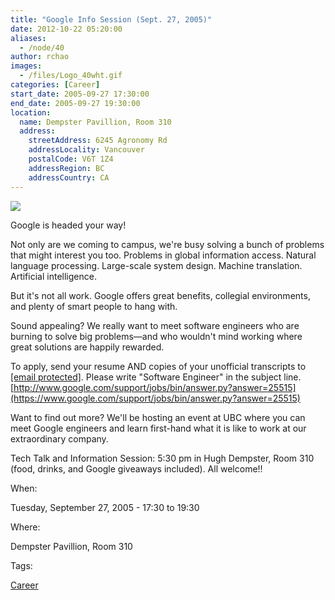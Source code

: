 ```yaml
---
title: "Google Info Session (Sept. 27, 2005)"
date: 2012-10-22 05:20:00
aliases:
  - /node/40
author: rchao
images:
  - /files/Logo_40wht.gif
categories: [Career]
start_date: 2005-09-27 17:30:00
end_date: 2005-09-27 19:30:00
location:
  name: Dempster Pavillion, Room 310
  address:
    streetAddress: 6245 Agronomy Rd
    addressLocality: Vancouver
    postalCode: V6T 1Z4
    addressRegion: BC
    addressCountry: CA
---
```


![](/files/Logo_40wht.gif)

Google is headed your way!

Not only are we coming to campus, we're busy solving a bunch of problems that might interest you too. Problems in global information access. Natural language processing. Large-scale system design. Machine translation. Artificial intelligence.

But it's not all work. Google offers great benefits, collegial environments, and plenty of smart people to hang with.

Sound appealing? We really want to meet software engineers who are burning to solve big problems—and who wouldn't mind working where great solutions are happily rewarded.

To apply, send your resume AND copies of your unofficial transcripts to [\[email protected\]](/cdn-cgi/l/email-protection#72111d1e1e171517181d10015927303132151d1d151e175c111d1f). Please write "Software Engineer" in the subject line. [http://www.google.com/support/jobs/bin/answer.py?answer=25515](https://www.google.com/support/jobs/bin/answer.py?answer=25515)

Want to find out more? We'll be hosting an event at UBC where you can meet Google engineers and learn first-hand what it is like to work at our extraordinary company.

Tech Talk and Information Session: 5:30 pm in Hugh Dempster, Room 310 (food, drinks, and Google giveaways included). All welcome!!

When:

Tuesday, September 27, 2005 - 17:30 to 19:30

Where:

Dempster Pavillion, Room 310

Tags:

[Career](/career)
